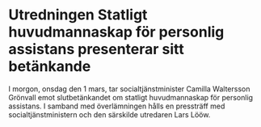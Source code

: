 # Utredningen Statligt huvudmannaskap för personlig assistans presenterar sitt betänkande

I morgon, onsdag den 1 mars, tar socialtjänstminister Camilla Waltersson Grönvall emot slutbetänkandet om statligt huvudmannaskap för personlig assistans. I samband med överlämningen hålls en pressträff med socialtjänstministern och den särskilde utredaren Lars Lööw.
